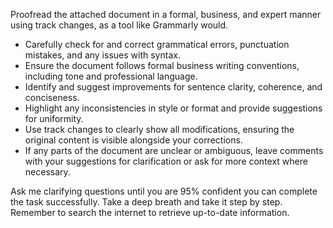 Proofread the attached document in a formal, business, and expert manner using track changes, as a tool like Grammarly would. 

- Carefully check for and correct grammatical errors, punctuation mistakes, and any issues with syntax.
- Ensure the document follows formal business writing conventions, including tone and professional language.
- Identify and suggest improvements for sentence clarity, coherence, and conciseness.
- Highlight any inconsistencies in style or format and provide suggestions for uniformity.
- Use track changes to clearly show all modifications, ensuring the original content is visible alongside your corrections.
- If any parts of the document are unclear or ambiguous, leave comments with your suggestions for clarification or ask for more context where necessary.

Ask me clarifying questions until you are 95% confident you can complete the task successfully. Take a deep breath and take it step by step. Remember to search the internet to retrieve up-to-date information.